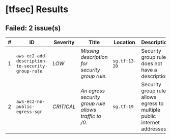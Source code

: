 
# [tfsec] Results
## Failed: 2 issue(s)
| # | ID | Severity | Title | Location | Description |
|---|----|----------|-------|----------|-------------|
| 1 | `aws-ec2-add-description-to-security-group-rule` | *LOW* | _Missing description for security group rule._ | `sg.tf:13-20` | Security group rule does not have a description. |
| 2 | `aws-ec2-no-public-egress-sgr` | *CRITICAL* | _An egress security group rule allows traffic to /0._ | `sg.tf:19` | Security group rule allows egress to multiple public internet addresses. |

